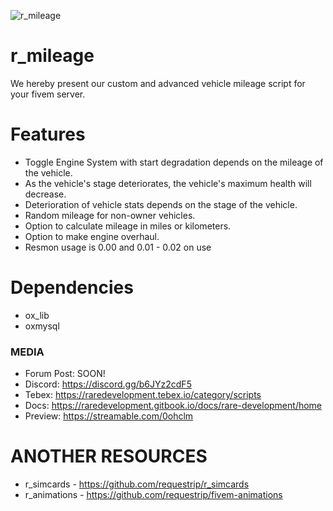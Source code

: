 ![r_mileage](https://user-images.githubusercontent.com/80534501/209442031-65fc430e-c7e3-451e-9ae3-bb85cde53caa.png)


# r_mileage

We hereby present our custom and advanced vehicle mileage script for your fivem server.

# Features
- Toggle Engine System with start degradation depends on the mileage of the vehicle.
- As the vehicle's stage deteriorates, the vehicle's maximum health will decrease.
- Deterioration of vehicle stats depends on the stage of the vehicle.
- Random mileage for non-owner vehicles.
- Option to calculate mileage in miles or kilometers. 
- Option to make engine overhaul. 
- Resmon usage is 0.00 and 0.01 - 0.02 on use

# Dependencies
- ox_lib
- oxmysql

### MEDIA
- Forum Post: SOON!
- Discord: https://discord.gg/b6JYz2cdF5
- Tebex: https://raredevelopment.tebex.io/category/scripts
- Docs: https://raredevelopment.gitbook.io/docs/rare-development/home
- Preview: https://streamable.com/0ohclm

# ANOTHER RESOURCES
- r_simcards - https://github.com/requestrip/r_simcards
- r_animations - https://github.com/requestrip/fivem-animations
